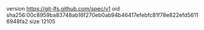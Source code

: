 version https://git-lfs.github.com/spec/v1
oid sha256:00c8959ba83748ab16f270eb0ab94b46417efebfc81f78e822efd56116948fa2
size 12105
